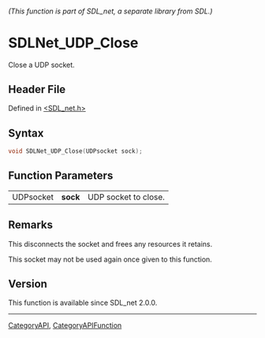 ###### (This function is part of SDL_net, a separate library from SDL.)
# SDLNet_UDP_Close

Close a UDP socket.

## Header File

Defined in [<SDL_net.h>](https://github.com/libsdl-org/SDL_net/blob/SDL2/include/SDL_net.h)

## Syntax

```c
void SDLNet_UDP_Close(UDPsocket sock);
```

## Function Parameters

|           |          |                      |
| --------- | -------- | -------------------- |
| UDPsocket | **sock** | UDP socket to close. |

## Remarks

This disconnects the socket and frees any resources it retains.

This socket may not be used again once given to this function.

## Version

This function is available since SDL_net 2.0.0.

----
[CategoryAPI](CategoryAPI), [CategoryAPIFunction](CategoryAPIFunction)


